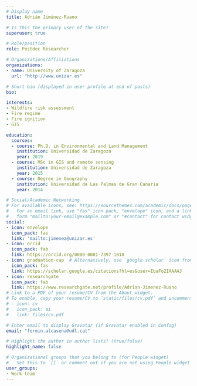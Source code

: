 ```yaml
---
# Display name
title: Adrián Jiménez-Ruano

# Is this the primary user of the site?
superuser: true

# Role/position
role: Postdoc Researcher

# Organizations/Affiliations
organizations:
- name: University of Zaragoza
  url: "http://www.unizar.es"

# Short bio (displayed in user profile at end of posts)
bio: 

interests:
- Wildfire risk assessment
- Fire regime
- Fire ignition
- GIS

education:
  courses:
  - course: Ph.D. in Environmental and Land Management
    institution: Universidad de Zaragoza
    year: 2019
  - course: MSc in GIS and remote sensing
    institution: Universidad de Zaragoza
    year: 2015
  - course: Degree in Geography
    institution: Universidad de Las Palmas de Gran Canaria
    year: 2014

# Social/Academic Networking
# For available icons, see: https://sourcethemes.com/academic/docs/page-builder/#icons
#   For an email link, use "fas" icon pack, "envelope" icon, and a link in the
#   form "mailto:your-email@example.com" or "#contact" for contact widget.
social:
- icon: envelope
  icon_pack: fas
  link: 'mailto:jimenez@unizar.es'
- icon: orcid
  icon_pack: fab
  link: https://orcid.org/0000-0001-7397-1818 
- icon: graduation-cap  # Alternatively, use `google-scholar` icon from `ai` icon pack
  icon_pack: fas
  link: https://scholar.google.es/citations?hl=es&user=IbaFo2IAAAAJ
- icon: researchgate
  icon_pack: fab
  link: https://www.researchgate.net/profile/Adrian-Jimenez-Ruano
# Link to a PDF of your resume/CV from the About widget.
# To enable, copy your resume/CV to `static/files/cv.pdf` and uncomment the lines below.
# - icon: cv
#   icon_pack: ai
#   link: files/cv.pdf

# Enter email to display Gravatar (if Gravatar enabled in Config)
email: "fermin.alcasena@udl.cat"

# Highlight the author in author lists? (true/false)
highlight_name: false

# Organizational groups that you belong to (for People widget)
#   Set this to `[]` or comment out if you are not using People widget.
user_groups:
- Work team
---
```

